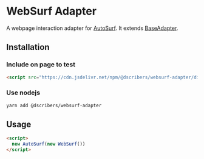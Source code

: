 # WebSurf Adapter

A webpage interaction adapter for [AutoSurf](https://github.com/dscribers/autosurf). It extends [BaseAdapter](https://github.com/dscribers/autosurf/blob/master/src/BaseAdapter.js).

## Installation

### Include on page to test

```html
<script src="https://cdn.jsdelivr.net/npm/@dscribers/websurf-adapter/dist/websurf.min.js"></script>
```

### Use nodejs

```bash
yarn add @dscribers/websurf-adapter
```

## Usage

```html
<script>
  new AutoSurf(new WebSurf())
</script>
```

